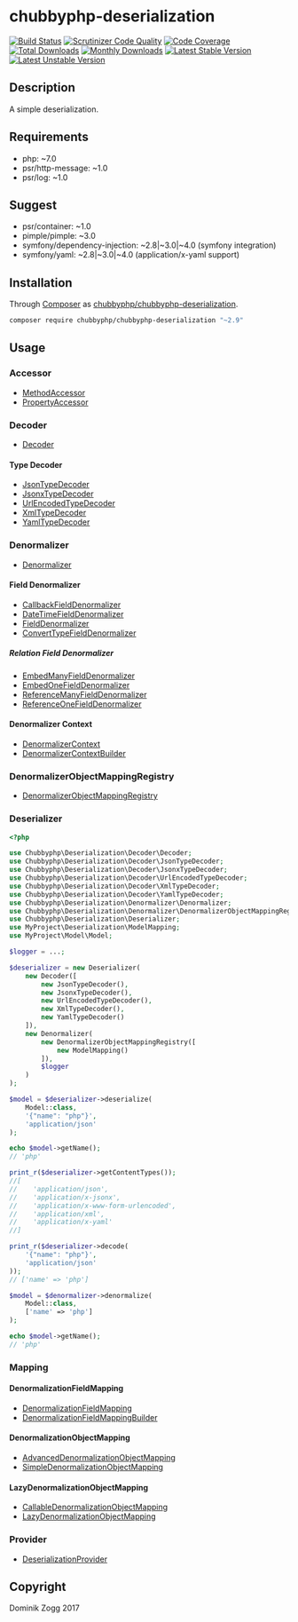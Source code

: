 # chubbyphp-deserialization

[![Build Status](https://api.travis-ci.org/chubbyphp/chubbyphp-deserialization.png?branch=master)](https://travis-ci.org/chubbyphp/chubbyphp-deserialization)
[![Scrutinizer Code Quality](https://scrutinizer-ci.com/g/chubbyphp/chubbyphp-deserialization/badges/quality-score.png?b=master)](https://scrutinizer-ci.com/g/chubbyphp/chubbyphp-deserialization/?branch=master)
[![Code Coverage](https://scrutinizer-ci.com/g/chubbyphp/chubbyphp-deserialization/badges/coverage.png?b=master)](https://scrutinizer-ci.com/g/chubbyphp/chubbyphp-deserialization/?branch=master)
[![Total Downloads](https://poser.pugx.org/chubbyphp/chubbyphp-deserialization/downloads.png)](https://packagist.org/packages/chubbyphp/chubbyphp-deserialization)
[![Monthly Downloads](https://poser.pugx.org/chubbyphp/chubbyphp-deserialization/d/monthly)](https://packagist.org/packages/chubbyphp/chubbyphp-deserialization)
[![Latest Stable Version](https://poser.pugx.org/chubbyphp/chubbyphp-deserialization/v/stable.png)](https://packagist.org/packages/chubbyphp/chubbyphp-deserialization)
[![Latest Unstable Version](https://poser.pugx.org/chubbyphp/chubbyphp-deserialization/v/unstable)](https://packagist.org/packages/chubbyphp/chubbyphp-deserialization)

## Description

A simple deserialization.

## Requirements

 * php: ~7.0
 * psr/http-message: ~1.0
 * psr/log: ~1.0

## Suggest

 * psr/container: ~1.0
 * pimple/pimple: ~3.0
 * symfony/dependency-injection: ~2.8|~3.0|~4.0 (symfony integration)
 * symfony/yaml: ~2.8|~3.0|~4.0 (application/x-yaml support)

## Installation

Through [Composer](http://getcomposer.org) as [chubbyphp/chubbyphp-deserialization][1].

```sh
composer require chubbyphp/chubbyphp-deserialization "~2.9"
```

## Usage

### Accessor

 * [MethodAccessor][2]
 * [PropertyAccessor][3]

### Decoder

 * [Decoder][4]

#### Type Decoder

 * [JsonTypeDecoder][5]
 * [JsonxTypeDecoder][6]
 * [UrlEncodedTypeDecoder][7]
 * [XmlTypeDecoder][8]
 * [YamlTypeDecoder][9]

### Denormalizer

 * [Denormalizer][10]

#### Field Denormalizer

 * [CallbackFieldDenormalizer][11]
 * [DateTimeFieldDenormalizer][12]
 * [FieldDenormalizer][13]
 * [ConvertTypeFieldDenormalizer][14]

##### Relation Field Denormalizer

 * [EmbedManyFieldDenormalizer][15]
 * [EmbedOneFieldDenormalizer][16]
 * [ReferenceManyFieldDenormalizer][17]
 * [ReferenceOneFieldDenormalizer][18]

#### Denormalizer Context

 * [DenormalizerContext][19]
 * [DenormalizerContextBuilder][20]

### DenormalizerObjectMappingRegistry

* [DenormalizerObjectMappingRegistry][21]

### Deserializer

```php
<?php

use Chubbyphp\Deserialization\Decoder\Decoder;
use Chubbyphp\Deserialization\Decoder\JsonTypeDecoder;
use Chubbyphp\Deserialization\Decoder\JsonxTypeDecoder;
use Chubbyphp\Deserialization\Decoder\UrlEncodedTypeDecoder;
use Chubbyphp\Deserialization\Decoder\XmlTypeDecoder;
use Chubbyphp\Deserialization\Decoder\YamlTypeDecoder;
use Chubbyphp\Deserialization\Denormalizer\Denormalizer;
use Chubbyphp\Deserialization\Denormalizer\DenormalizerObjectMappingRegistry;
use Chubbyphp\Deserialization\Deserializer;
use MyProject\Deserialization\ModelMapping;
use MyProject\Model\Model;

$logger = ...;

$deserializer = new Deserializer(
    new Decoder([
        new JsonTypeDecoder(),
        new JsonxTypeDecoder(),
        new UrlEncodedTypeDecoder(),
        new XmlTypeDecoder(),
        new YamlTypeDecoder()
    ]),
    new Denormalizer(
        new DenormalizerObjectMappingRegistry([
            new ModelMapping()
        ]),
        $logger
    )
);

$model = $deserializer->deserialize(
    Model::class,
    '{"name": "php"}',
    'application/json'
);

echo $model->getName();
// 'php'

print_r($deserializer->getContentTypes());
//[
//    'application/json',
//    'application/x-jsonx',
//    'application/x-www-form-urlencoded',
//    'application/xml',
//    'application/x-yaml'
//]

print_r($deserializer->decode(
    '{"name": "php"}',
    'application/json'
));
// ['name' => 'php']

$model = $denormalizer->denormalize(
    Model::class,
    ['name' => 'php']
);

echo $model->getName();
// 'php'
```

### Mapping

#### DenormalizationFieldMapping

 * [DenormalizationFieldMapping][21]
 * [DenormalizationFieldMappingBuilder][22]

#### DenormalizationObjectMapping

 * [AdvancedDenormalizationObjectMapping][23]
 * [SimpleDenormalizationObjectMapping][24]

#### LazyDenormalizationObjectMapping

 * [CallableDenormalizationObjectMapping][25]
 * [LazyDenormalizationObjectMapping][26]

### Provider

* [DeserializationProvider][27]

## Copyright

Dominik Zogg 2017


[1]: https://packagist.org/packages/chubbyphp/chubbyphp-deserialization

[2]: doc/Accessor/MethodAccessor.md
[3]: doc/Accessor/PropertyAccessor.md

[4]: doc/Decoder/Decoder.md

[5]: doc/Decoder/JsonTypeDecoder.md
[6]: doc/Decoder/JsonxTypeDecoder.md
[7]: doc/Decoder/UrlEncodedTypeDecoder.md
[8]: doc/Decoder/XmlTypeDecoder.md
[9]: doc/Decoder/YamlTypeDecoder.md

[10]: doc/Denormalizer/Denormalizer.md

[11]: doc/Denormalizer/CallbackFieldDenormalizer.md
[12]: doc/Denormalizer/DateTimeFieldDenormalizer.md
[13]: doc/Denormalizer/FieldDenormalizer.md
[14]: doc/Denormalizer/ConvertTypeFieldDenormalizer.md

[15]: doc/Denormalizer/Relation/EmbedManyFieldDenormalizer.md
[16]: doc/Denormalizer/Relation/EmbedOneFieldDenormalizer.md
[17]: doc/Denormalizer/Relation/ReferenceManyFieldDenormalizer.md
[18]: doc/Denormalizer/Relation/ReferenceOneFieldDenormalizer.md

[19]: doc/Denormalizer/DenormalizerContext.md
[20]: doc/Denormalizer/DenormalizerContextBuilder.md

[21]: doc/Denormalizer/DenormalizerObjectMappingRegistry.md

[21]: doc/Mapping/DenormalizationFieldMapping.md
[22]: doc/Mapping/DenormalizationFieldMappingBuilder.md

[23]: doc/Mapping/AdvancedDenormalizationObjectMapping.md
[24]: doc/Mapping/SimpleDenormalizationObjectMapping.md

[25]: doc/Mapping/CallableDenormalizationObjectMapping.md
[26]: doc/Mapping/LazyDenormalizationObjectMapping.md

[27]: doc/Provider/DeserializationProvider.md
